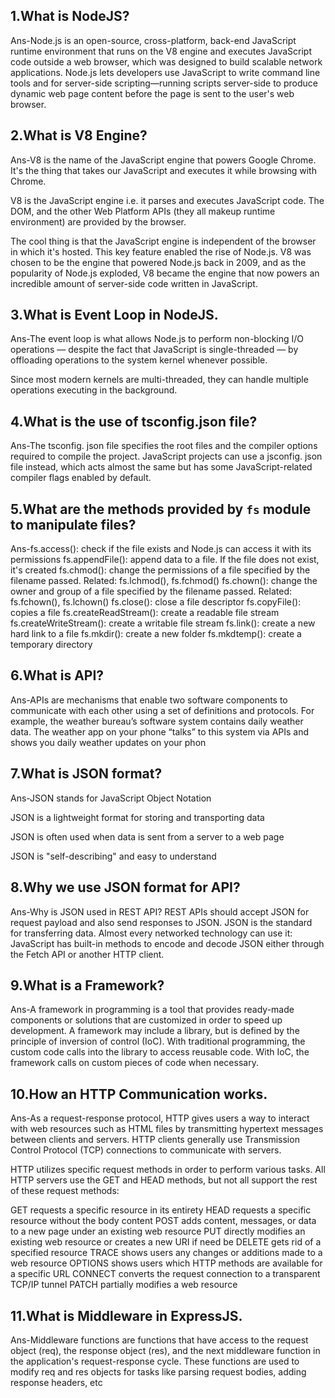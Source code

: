 ## 1.What is NodeJS?
Ans-Node.js is an open-source, cross-platform, back-end JavaScript runtime environment that runs on the V8 engine and executes JavaScript code outside a web browser, which was designed to build scalable network applications. Node.js lets developers use JavaScript to write command line tools and for server-side scripting—running scripts server-side to produce dynamic web page content before the page is sent to the user's web browser.

## 2.What is V8 Engine?
Ans-V8 is the name of the JavaScript engine that powers Google Chrome. It's the thing that takes our JavaScript and executes it while browsing with Chrome.

V8 is the JavaScript engine i.e. it parses and executes JavaScript code. The DOM, and the other Web Platform APIs (they all makeup runtime environment) are provided by the browser.

The cool thing is that the JavaScript engine is independent of the browser in which it's hosted. This key feature enabled the rise of Node.js. V8 was chosen to be the engine that powered Node.js back in 2009, and as the popularity of Node.js exploded, V8 became the engine that now powers an incredible amount of server-side code written in JavaScript.

## 3.What is Event Loop in NodeJS.
Ans-The event loop is what allows Node.js to perform non-blocking I/O operations — despite the fact that JavaScript is single-threaded — by offloading operations to the system kernel whenever possible.

Since most modern kernels are multi-threaded, they can handle multiple operations executing in the background. 

## 4.What is the use of tsconfig.json file?
Ans-The tsconfig. json file specifies the root files and the compiler options required to compile the project. JavaScript projects can use a jsconfig. json file instead, which acts almost the same but has some JavaScript-related compiler flags enabled by default.

## 5.What are the methods provided by `fs` module to manipulate files?
Ans-fs.access(): check if the file exists and Node.js can access it with its permissions
fs.appendFile(): append data to a file. If the file does not exist, it's created
fs.chmod(): change the permissions of a file specified by the filename passed. Related: fs.lchmod(), fs.fchmod()
fs.chown(): change the owner and group of a file specified by the filename passed. Related: fs.fchown(), fs.lchown()
fs.close(): close a file descriptor
fs.copyFile(): copies a file
fs.createReadStream(): create a readable file stream
fs.createWriteStream(): create a writable file stream
fs.link(): create a new hard link to a file
fs.mkdir(): create a new folder
fs.mkdtemp(): create a temporary directory
 
 ## 6.What is API?
Ans-APIs are mechanisms that enable two software components to communicate with each other using a set of definitions and protocols. For example, the weather bureau’s software system contains daily weather data. The weather app on your phone “talks” to this system via APIs and shows you daily weather updates on your phon

## 7.What is JSON format?
Ans-JSON stands for JavaScript Object Notation

JSON is a lightweight format for storing and transporting data

JSON is often used when data is sent from a server to a web page

JSON is "self-describing" and easy to understand

## 8.Why we use JSON format for API?
Ans-Why is JSON used in REST API?
REST APIs should accept JSON for request payload and also send responses to JSON. JSON is the standard for transferring data. Almost every networked technology can use it: JavaScript has built-in methods to encode and decode JSON either through the Fetch API or another HTTP client.

## 9.What is a Framework?
Ans-A framework in programming is a tool that provides ready-made components or solutions that are customized in order to speed up development. A framework may include a library, but is defined by the principle of inversion of control (IoC). With traditional programming, the custom code calls into the library to access reusable code. With IoC, the framework calls on custom pieces of code when necessary.
## 10.How an HTTP Communication works.
Ans-As a request-response protocol, HTTP gives users a way to interact with web resources such as HTML files by transmitting hypertext messages between clients and servers. HTTP clients generally use Transmission Control Protocol (TCP) connections to communicate with servers.

HTTP utilizes specific request methods in order to perform various tasks. All HTTP servers use the GET and HEAD methods, but not all support the rest of these request methods:

GET requests a specific resource in its entirety
HEAD requests a specific resource without the body content
POST adds content, messages, or data to a new page under an existing web resource
PUT directly modifies an existing web resource or creates a new URI if need be
DELETE gets rid of a specified resource
TRACE shows users any changes or additions made to a web resource
OPTIONS shows users which HTTP methods are available for a specific URL
CONNECT converts the request connection to a transparent TCP/IP tunnel
PATCH partially modifies a web resource

## 11.What is Middleware in ExpressJS.
Ans-Middleware functions are functions that have access to the request object (req), the response object (res), and the next middleware function in the application's request-response cycle. These functions are used to modify req and res objects for tasks like parsing request bodies, adding response headers, etc